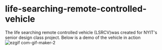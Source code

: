 # life-searching-remote-controlled-vehicle
The life searching remote controlled vehicle (LSRCV)was created for NYIT's senior design class project. 
Below is a demo of the vehicle in action
![ezgif com-gif-maker-2](https://user-images.githubusercontent.com/121901181/210451646-cdf29886-0bae-4129-ab6e-1ff11e993032.gif)
